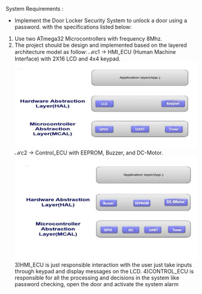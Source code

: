 System Requirements :
- Implement the Door Locker Security System to unlock a door using a password.
with the specifications listed below:
1) Use two ATmega32 Microcontrollers with frequency 8Mhz.
2) The project should be design and implemented based on the layered architecture
model as follow:
ℳc1 → HMI_ECU (Human Machine Interface) with 2X16 LCD and 4x4 keypad.
![Screenshot](HMI_MC.PNG)
ℳc2 → Control_ECU with EEPROM, Buzzer, and DC-Motor.
![Screenshot](CTRL_MC.PNG)
3)HMI_ECU is just responsible interaction with the user just take inputs through keypad and display
messages on the LCD.
4)CONTROL_ECU is responsible for all the processing and decisions in the system like password
checking, open the door and activate the system alarm
